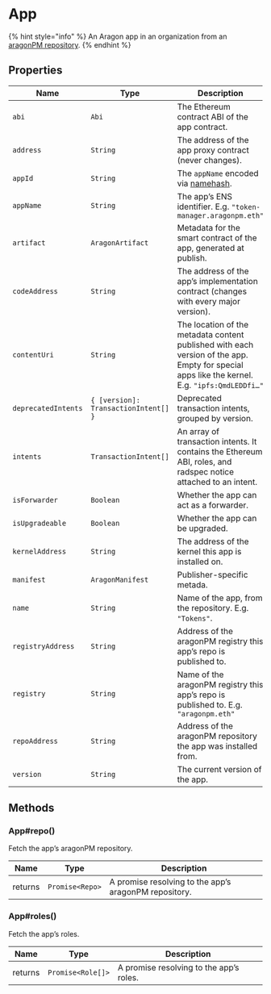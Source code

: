 # App

{% hint style="info" %}
An Aragon app in an organization from an [aragonPM repository](../../aragonpm/).
{% endhint %}

## Properties

| Name                | Type                                 | Description                                                                                                                                   |
| ------------------- | ------------------------------------ | --------------------------------------------------------------------------------------------------------------------------------------------- |
| `abi`               | `Abi`                                | The Ethereum contract ABI of the app contract.                                                                                                |
| `address`           | `String`                             | The address of the app proxy contract (never changes).                                                                                        |
| `appId`             | `String`                             | The `appName` encoded via [namehash](https://eips.ethereum.org/EIPS/eip-137).                                                                 |
| `appName`           | `String`                             | The app’s ENS identifier. E.g. `"token-manager.aragonpm.eth"`                                                                                 |
| `artifact`          | `AragonArtifact`                     | Metadata for the smart contract of the app, generated at publish.                                                                             |
| `codeAddress`       | `String`                             | The address of the app’s implementation contract (changes with every major version).                                                          |
| `contentUri`        | `String`                             | The location of the metadata content published with each version of the app. Empty for special apps like the kernel. E.g. `"ipfs:QmdLEDDfi…"` |
| `deprecatedIntents` | `{ [version]: TransactionIntent[] }` | Deprecated transaction intents, grouped by version.                                                                                           |
| `intents`           | `TransactionIntent[]`                | An array of transaction intents. It contains the Ethereum ABI, roles, and radspec notice attached to an intent.                               |
| `isForwarder`       | `Boolean`                            | Whether the app can act as a forwarder.                                                                                                       |
| `isUpgradeable`     | `Boolean`                            | Whether the app can be upgraded.                                                                                                              |
| `kernelAddress`     | `String`                             | The address of the kernel this app is installed on.                                                                                           |
| `manifest`          | `AragonManifest`                     | Publisher-specific metada.                                                                                                                    |
| `name`              | `String`                             | Name of the app, from the repository. E.g. `"Tokens"`.                                                                                        |
| `registryAddress`   | `String`                             | Address of the aragonPM registry this app’s repo is published to.                                                                             |
| `registry`          | `String`                             | Name of the aragonPM registry this app’s repo is published to. E.g. `"aragonpm.eth"`                                                          |
| `repoAddress`       | `String`                             | Address of the aragonPM repository the app was installed from.                                                                                |
| `version`           | `String`                             | The current version of the app.                                                                                                               |

## Methods

### App#repo()

Fetch the app’s aragonPM repository.

| Name    | Type            | Description                                           |
| ------- | --------------- | ----------------------------------------------------- |
| returns | `Promise<Repo>` | A promise resolving to the app’s aragonPM repository. |

### App#roles()

Fetch the app’s roles.

| Name    | Type              | Description                             |
| ------- | ----------------- | --------------------------------------- |
| returns | `Promise<Role[]>` | A promise resolving to the app’s roles. |

